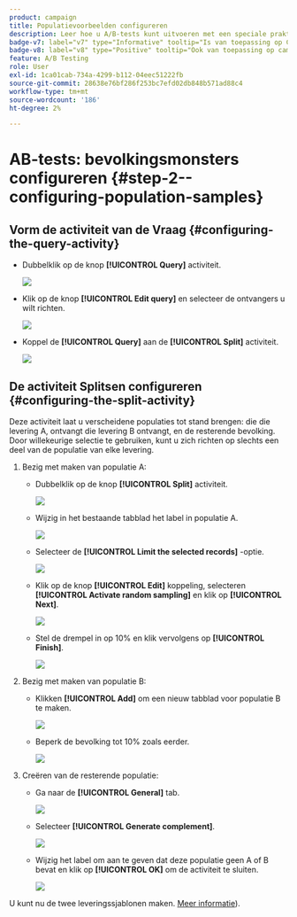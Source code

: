 ```yaml
---
product: campaign
title: Populatievoorbeelden configureren
description: Leer hoe u A/B-tests kunt uitvoeren met een speciale praktijkcase
badge-v7: label="v7" type="Informative" tooltip="Is van toepassing op Campaign Classic v7"
badge-v8: label="v8" type="Positive" tooltip="Ook van toepassing op campagne v8"
feature: A/B Testing
role: User
exl-id: 1ca01cab-734a-4299-b112-04eec51222fb
source-git-commit: 28638e76bf286f253bc7efd02db848b571ad88c4
workflow-type: tm+mt
source-wordcount: '186'
ht-degree: 2%

---
```


# AB-tests: bevolkingsmonsters configureren {#step-2--configuring-population-samples}

## Vorm de activiteit van de Vraag {#configuring-the-query-activity}

* Dubbelklik op de knop **[!UICONTROL Query]** activiteit.

  ![](assets/use_case_abtesting_createrecipients_001.png)

* Klik op de knop **[!UICONTROL Edit query]** en selecteer de ontvangers u wilt richten.

  ![](assets/use_case_abtesting_createrecipients_002.png)

* Koppel de **[!UICONTROL Query]** aan de **[!UICONTROL Split]** activiteit.

  ![](assets/use_case_abtesting_createrecipients_003.png)

## De activiteit Splitsen configureren {#configuring-the-split-activity}

Deze activiteit laat u verscheidene populaties tot stand brengen: die die levering A, ontvangt die levering B ontvangt, en de resterende bevolking. Door willekeurige selectie te gebruiken, kunt u zich richten op slechts een deel van de populatie van elke levering.

1. Bezig met maken van populatie A:

   * Dubbelklik op de knop **[!UICONTROL Split]** activiteit.

     ![](assets/use_case_abtesting_createrecipients_004.png)

   * Wijzig in het bestaande tabblad het label in populatie A.

     ![](assets/use_case_abtesting_createrecipients_005.png)

   * Selecteer de **[!UICONTROL Limit the selected records]** -optie.

     ![](assets/use_case_abtesting_createrecipients_006.png)

   * Klik op de knop **[!UICONTROL Edit]** koppeling, selecteren **[!UICONTROL Activate random sampling]** en klik op **[!UICONTROL Next]**.

     ![](assets/use_case_abtesting_createrecipients_007.png)

   * Stel de drempel in op 10% en klik vervolgens op **[!UICONTROL Finish]**.

     ![](assets/use_case_abtesting_createrecipients_008.png)

1. Bezig met maken van populatie B:

   * Klikken **[!UICONTROL Add]** om een nieuw tabblad voor populatie B te maken.

     ![](assets/use_case_abtesting_createrecipients_009.png)

   * Beperk de bevolking tot 10% zoals eerder.

     ![](assets/use_case_abtesting_createrecipients_010.png)

1. Creëren van de resterende populatie:

   * Ga naar de **[!UICONTROL General]** tab.

     ![](assets/use_case_abtesting_createrecipients_011.png)

   * Selecteer **[!UICONTROL Generate complement]**.

     ![](assets/use_case_abtesting_createrecipients_012.png)

   * Wijzig het label om aan te geven dat deze populatie geen A of B bevat en klik op **[!UICONTROL OK]** om de activiteit te sluiten.

     ![](assets/use_case_abtesting_createrecipients_013.png)

U kunt nu de twee leveringssjablonen maken. [Meer informatie](a-b-testing-uc-delivery-templates.md)).
